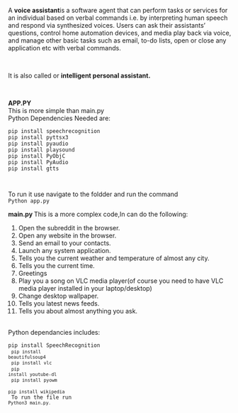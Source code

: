 <p>A <b> voice assistant</b>is a software agent that can perform tasks or services for an individual
based on verbal commands i.e. by interpreting human speech and respond via synthesized voices. Users can ask their assistants’
questions, control home automation devices, and media play
back via voice, and manage other basic tasks such as email, to-do lists, open or close any application etc with verbal
commands.</p>
<br>
<p>
It is also called  or <b>intelligent personal assistant. </b>
</p> <br> <p>
  <b> APP.PY</b> <br> This  is more simple than main.py<br>
  Python Dependencies Needed are:<br>
<code>
pip install speechrecognition </code><br>
<code>pip install pyttsx3 </code><br>
<code>pip install pyaudio </code><br>
<code>pip install playsound </code><br>
<code>pip install PyObjC </code><br>
<code>pip install PyAudio </code><br>
<code>pip install gtts<br>
  </code>
  
To run it use navigate to the foldder and run the command <br><code>Python app.py</code></p>

<p>
  <b> main.py </b>
  This is a more complex code,In can do the following:
  <br>
  
 1. Open the subreddit in the browser.<br>
2. Open any website in the browser.<br>
3. Send an email to your contacts.<br>
4. Launch any system application.<br>
5. Tells you the current weather and temperature of almost any city.<br>
6. Tells you the current time.<br>
7. Greetings<br>
8. Play you a song on VLC media player(of course you need to have VLC media player installed in your laptop/desktop)<br>
9. Change desktop wallpaper.<br>
10. Tells you latest news feeds.<br>
11. Tells you about almost anything you ask.<br>
  
  <br> Python dependancies includes:
<code>  
pip install SpeechRecognition
 </code><br>
  <code>
<code>pip install beautifulsoup4</code><br>
<code>pip install vlc</code><br>
<code>pip install youtube-dl</code><br>
<code>pip install pyowm</code><br>
<code>pip install wikipedia</code><br>
    To run the file run <code> Python3 main.py<code>. 
    </p>

